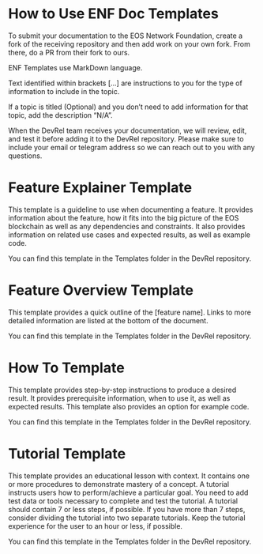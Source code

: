 # How to Use ENF Doc Templates


To submit your documentation to the EOS Network Foundation, create a fork of the receiving repository and then add work on your own fork. From there, do a PR from their fork to ours.

ENF Templates use MarkDown language.

Text identified within brackets [...] are instructions to you for the type of information to include in the topic.

If a topic is titled (Optional) and you don’t need to add information for that topic, add the description “N/A”.

When the DevRel team receives your documentation, we will review, edit, and test it before adding it to the DevRel repository. Please make sure to include your email or telegram address so we can reach out to you with any questions.

# Feature Explainer Template
This template is a guideline to use when documenting a feature. It provides information about the feature, how it fits into the big picture of the EOS blockchain as well as any dependencies and constraints. It also provides information on related use cases and expected results, as well as example code.

You can find this template in the Templates folder in the DevRel repository.

# Feature Overview Template
This template provides a quick outline of the [feature name]. Links to more detailed information are listed at the bottom of the document.

You can find this template in the Templates folder in the DevRel repository.

# How To Template
This template provides step-by-step instructions to produce a desired result. It provides prerequisite information, when to use it,  as well as expected results. This template also provides an option for example code.

You can find this template in the Templates folder in the DevRel repository.

# Tutorial Template
This template provides an educational lesson with context. It contains one or more procedures to demonstrate mastery of a concept. A tutorial instructs users how to perform/achieve a particular goal. You need to add test data or tools necessary to complete and test the tutorial. A tutorial should contain 7 or less steps, if possible. If you have more than 7 steps, consider dividing the tutorial into two separate tutorials. Keep the tutorial experience for the user to an hour or less, if possible.

You can find this template in the Templates folder in the DevRel repository.